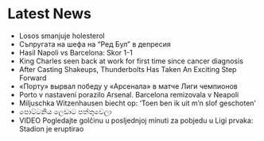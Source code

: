 # Latest News
-  Losos smanjuje holesterol
-  Съпругата на шефа на “Ред Бул” в депресия
-  Hasil Napoli vs Barcelona: Skor 1-1
-  King Charles seen back at work for first time since cancer diagnosis
-  After Casting Shakeups, Thunderbolts Has Taken An Exciting Step Forward
-  «Порту» вырвал победу у «Арсенала» в матче Лиги чемпионов
-  Porto v nastavení porazilo Arsenal. Barcelona remizovala v Neapoli
-  Miljuschka Witzenhausen biecht op: ‘Toen ben ik uit m’n slof geschoten’
-  පොට්ටනිය ලෙඩාට පත්තුවෙලා
-  VIDEO Pogledajte golčinu u posljednjoj minuti za pobjedu u Ligi prvaka: Stadion je eruptirao
